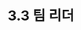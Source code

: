 ---
layout: tag-blog
title: 3.3 팀 리더
slug: position-teamleader
category: position
menu: false
order: 3
comment: true
---